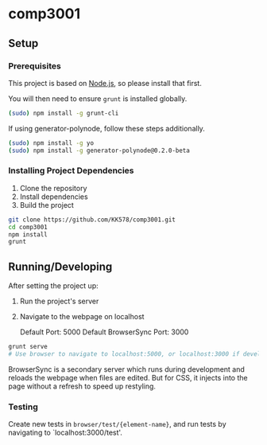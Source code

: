 # comp3001

## Setup

### Prerequisites

This project is based on [Node.js](https://nodejs.org/en/), so please install that first.

You will then need to ensure `grunt` is installed globally.

```bash
(sudo) npm install -g grunt-cli
```

If using generator-polynode, follow these steps additionally.

```bash
(sudo) npm install -g yo
(sudo) npm install -g generator-polynode@0.2.0-beta
```

### Installing Project Dependencies

 1. Clone the repository
 2. Install dependencies
 3. Build the project

```bash
git clone https://github.com/KK578/comp3001.git
cd comp3001
npm install
grunt
```

## Running/Developing

After setting the project up:

 1. Run the project's server
 2. Navigate to the webpage on localhost

    Default Port: 5000
    Default BrowserSync Port: 3000

```bash
grunt serve
# Use browser to navigate to localhost:5000, or localhost:3000 if developing
```

BrowserSync is a secondary server which runs during development and reloads the webpage when files are edited. But for CSS, it injects into the page without a refresh to speed up restyling.

### Testing

Create new tests in `browser/test/{element-name}`, and run tests by navigating to `localhost:3000/test'.
